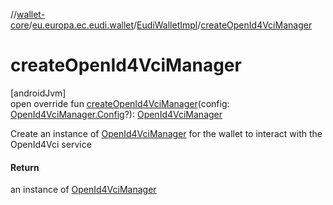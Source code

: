 //[wallet-core](../../../index.md)/[eu.europa.ec.eudi.wallet](../index.md)/[EudiWalletImpl](index.md)/[createOpenId4VciManager](create-open-id4-vci-manager.md)

# createOpenId4VciManager

[androidJvm]\
open override fun [createOpenId4VciManager](create-open-id4-vci-manager.md)(config: [OpenId4VciManager.Config](../../eu.europa.ec.eudi.wallet.issue.openid4vci/-open-id4-vci-manager/-config/index.md)?): [OpenId4VciManager](../../eu.europa.ec.eudi.wallet.issue.openid4vci/-open-id4-vci-manager/index.md)

Create an instance of [OpenId4VciManager](../../eu.europa.ec.eudi.wallet.issue.openid4vci/-open-id4-vci-manager/index.md) for the wallet to interact with the OpenId4Vci service

#### Return

an instance of [OpenId4VciManager](../../eu.europa.ec.eudi.wallet.issue.openid4vci/-open-id4-vci-manager/index.md)
